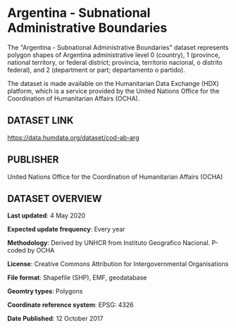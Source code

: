 # Argentina - Subnational Administrative Boundaries

The "Argentina - Subnational Administrative Boundaries" dataset represents polygon shapes of Argentina administrative level 0 (country), 1 (province, national territory, or federal district; provincia, territorio nacional, o distrito federal), and 2 (department or part; departamento o partido).

The dataset is made available on the Humanitarian Data Exchange (HDX) platform, which is a service provided by the United Nations Office for the Coordination of Humanitarian Affairs (OCHA). 

## DATASET LINK
https://data.humdata.org/dataset/cod-ab-arg

## PUBLISHER
United Nations Office for the Coordination of Humanitarian Affairs (OCHA)

## DATASET OVERVIEW
**Last updated**: 4 May 2020

**Expected update frequency**: Every year

**Methodology**: Derived by UNHCR from Instituto Geografico Nacional. P-coded by OCHA

**License**: Creative Commons Attribution for Intergovernmental Organisations 

**File format**: Shapefile (SHP), EMF, geodatabase

**Geomtry types**: Polygons

**Coordinate reference system**: EPSG: 4326

**Date Published**: 12 October 2017
